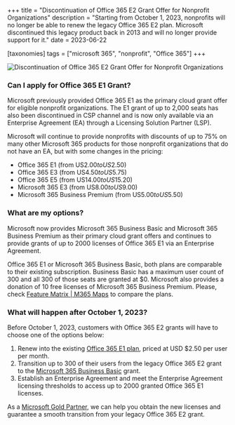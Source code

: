 +++
title = "Discontinuation of Office 365 E2 Grant Offer for Nonprofit Organizations"
description = "Starting from October 1, 2023, nonprofits will no longer be able to renew the legacy Office 365 E2 plan. Microsoft discontinued this legacy product back in 2013 and will no longer provide support for it."
date = 2023-06-22

[taxonomies]
tags = ["microsoft 365", "nonprofit", "Office 365"]
+++

![Discontinuation of Office 365 E2 Grant Offer for Nonprofit Organizations](/img/O365E2plan.png)

### Can I apply for Office 365 E1 Grant? 

Microsoft previously provided Office 365 E1 as the primary cloud grant offer for eligible nonprofit organizations. The E1 grant of up to 2,000 seats has also been discontinued in CSP channel and is now only available via an Enterprise Agreement (EA) through a Licensing Solution Partner (LSP).  

Microsoft will continue to provide nonprofits with discounts of up to 75% on many other Microsoft 365 products for those nonprofit organizations that do not have an EA, but with some changes in the pricing:  

* Office 365 E1 (from US$2.00 to US$2.50) 
* Office 365 E3 (from US$4.50 to US$5.75) 
* Office 365 E5 (from US$14.00 to US$15.20) 
* Microsoft 365 E3 (from US$8.00 to US$9.00) 
* Microsoft 365 Business Premium (from US$5.00 to US$5.50) 

### What are my options? 

Microsoft now provides Microsoft 365 Business Basic and Microsoft 365 Business Premium as their primary cloud grant offers and continues to provide grants of up to 2000 licenses of Office 365 E1 via an Enterprise Agreement.  

Office 365 E1 or Microsoft 365 Business Basic, both plans are comparable to their existing subscription. Business Basic has a maximum user count of 300 and all 300 of those seats are granted at $0. Microsoft also provides a donation of 10 free licenses of Microsoft 365 Business Premium. Please, check [Feature Matrix | M365 Maps](https://m365maps.com/matrix.htm#100100000000000000000) to compare the plans. 

### What will happen after October 1, 2023? 

Before October 1, 2023, customers with Office 365 E2 grants will have to choose one of the options below: 

1. Renew into the existing [Office 365 E1 plan](https://o365hq.com/license/CSP-ELIT-37ebacbe8ff6), priced at USD $2.50 per user per month. 
2. Transition up to 300 of their users from the legacy Office 365 E2 grant to the [Microsoft 365 Business Basic](https://o365hq.com/license/CSP-ELIT-e9d131cad575) grant.  
3. Establish an Enterprise Agreement and meet the Enterprise Agreement licensing thresholds to access up to 2000 granted Office 365 E1 licenses. 

As a [Microsoft Gold Partner](https://o365hq.com/about), we can help you obtain the new licenses and guarantee a smooth transition from your legacy Office 365 E2 grant.  